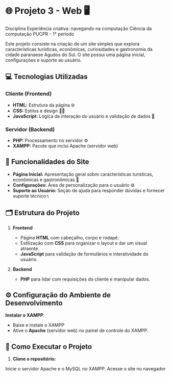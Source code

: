 # 🌐 **Projeto 3 - Web** 🖥️
Disciplina Experiência criativa: navegando na computação 
Ciência da computação PUCPR - 1° período

Este projeto consiste na criação de um site simples que explora características turísticas, econômicas, curiosidades e gastronomia da cidade paranaese Agudos do Sul. O site possui uma página inicial, configurações e suporte ao usuário.


## 💻 **Tecnologias Utilizadas**

### **Cliente (Frontend)**

- **HTML:** Estrutura da página 🌐
- **CSS:** Estilos e design 📐🎨
- **JavaScript:** Lógica da interação do usuário e validação de dados 🧠

### **Servidor (Backend)**

- **PHP:** Processamento no servidor ⚙️
- **XAMPP:** Pacote que inclui Apache (servidor web) 

## 🚀 **Funcionalidades do Site**

- **Página Inicial:** Apresentação geral sobre características turísticas, econômicas e gastronômicas 📜
- **Configurações:** Área de personalização para o usuário ⚙️
- **Suporte ao Usuário:** Seção de ajuda para responder dúvidas e fornecer suporte técnico 📞

## 🗂️ **Estrutura do Projeto**

1. **Frontend**
   - Página **HTML** com cabeçalho, corpo e rodapé.
   - Estilização com **CSS** para organizar o layout e dar um visual atraente.
   - **JavaScript** para validação de formulários e interatividade do usuário.

2. **Backend**
   - **PHP** para lidar com requisições do cliente e manipular dados.


## ⚙️ **Configuração do Ambiente de Desenvolvimento**

**Instalar o XAMPP**:
   - Baixe e instale o XAMPP
   - Ative o **Apache** (servidor web) no painel de controle do XAMPP.


## 🔧 **Como Executar o Projeto**

1. **Clone o repositório:**

Inicie o servidor Apache e o MySQL no XAMPP.
Acesse o site no navegador
